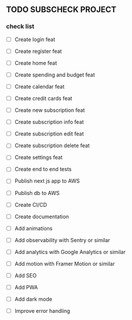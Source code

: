 ## TODO SUBSCHECK PROJECT

### check list
- [ ] Create login feat
- [ ] Create register feat
- [ ] Create home feat
- [ ] Create spending and budget feat
- [ ] Create calendar feat
- [ ] Create credit cards feat
- [ ] Create new subscription feat
- [ ] Create subscription info feat
- [ ] Create subscription edit feat
- [ ] Create subscription delete feat
- [ ] Create settings feat
- [ ] Create end to end tests
- [ ] Publish next js app to AWS
- [ ] Publish db to AWS
- [ ] Create CI/CD
- [ ] Create documentation
- [ ] Add animations
- [ ] Add observability with Sentry or similar
- [ ] Add analytics with Google Analytics or similar
- [ ] Add motion with Framer Motion or similar
- [ ] Add SEO
- [ ] Add PWA
- [ ] Add dark mode
- [ ] Improve error handling





